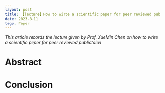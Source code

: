```yaml
---
layout: post
title: 【lecture】How to wirte a scientific paper for peer reviewed publication
date: 2023-8-11
tags: Paper 
---
```


*This article records the lecture given by Prof. XueMin Chen on how to write a scientific paper for peer reviewed publictaion*


# Abstract

# Conclusion

# 
